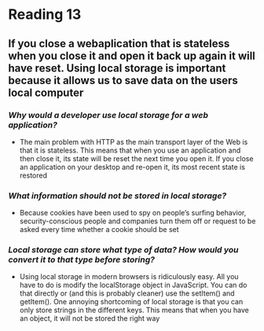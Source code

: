 # Reading 13 #

## If you close a webaplication that is stateless when you close it and open it back up again it will have reset. Using local storage is important because it allows us to save data on the users local computer ##

### *Why would a developer use local storage for a web application?* ###

- The main problem with HTTP as the main transport layer of the Web is that it is stateless. This means that when you use an application and then close it, its state will be reset the next time you open it. If you close an application on your desktop and re-open it, its most recent state is restored

### *What information should not be stored in local storage?* ###

- Because cookies have been used to spy on people’s surfing behavior, security-conscious people and companies turn them off or request to be asked every time whether a cookie should be set

### *Local storage can store what type of data? How would you convert it to that type before storing?* ###

- Using local storage in modern browsers is ridiculously easy. All you have to do is modify the localStorage object in JavaScript. You can do that directly or (and this is probably cleaner) use the setItem() and getItem(). One annoying shortcoming of local storage is that you can only store strings in the different keys. This means that when you have an object, it will not be stored the right way